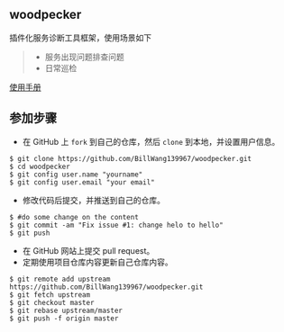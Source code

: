 ## woodpecker
插件化服务诊断工具框架，使用场景如下

> * 服务出现问题排查问题
> * 日常巡检

[使用手册](https://github.com/BillWang139967/woodpecker/wiki)


## 参加步骤

* 在 GitHub 上 `fork` 到自己的仓库，然后 `clone` 到本地，并设置用户信息。
```
$ git clone https://github.com/BillWang139967/woodpecker.git
$ cd woodpecker
$ git config user.name "yourname"
$ git config user.email "your email"
```
* 修改代码后提交，并推送到自己的仓库。
```
$ #do some change on the content
$ git commit -am "Fix issue #1: change helo to hello"
$ git push
```
* 在 GitHub 网站上提交 pull request。
* 定期使用项目仓库内容更新自己仓库内容。
```
$ git remote add upstream https://github.com/BillWang139967/woodpecker.git
$ git fetch upstream
$ git checkout master
$ git rebase upstream/master
$ git push -f origin master
```
